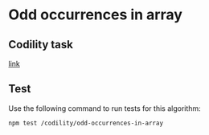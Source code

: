 # Odd occurrences in array

## Codility task
[link](https://app.codility.com/programmers/lessons/2-arrays/odd_occurrences_in_array/)

## Test

Use the following command to run tests for this algorithm:

```
npm test /codility/odd-occurrences-in-array
```
